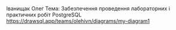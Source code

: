 Іванищак Олег
Тема: Забезпечення проведення лабораторних і практичних робіт
PostgreSQL
https://drawsql.app/teams/olehivn/diagrams/my-diagram1